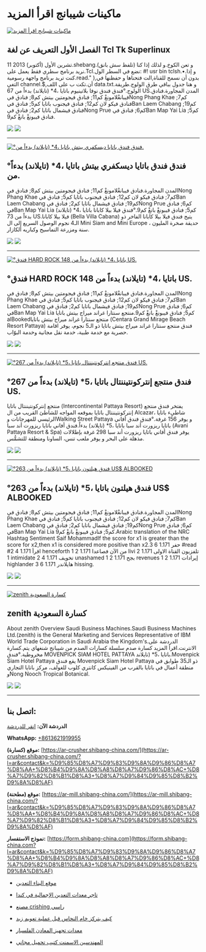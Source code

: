 # ماكينات شيبانج اقرأ المزيد

<a href="https://swt.shibang-china.com/?l=ar&img&k=%D9%85%D8%A7%D9%83%D9%8A%D9%86%D8%A7%D8%AA+%D8%B4%D9%8A%D8%A8%D8%A7%D9%86%D8%AC+%D8%A7%D9%82%D8%B1%D8%A3+%D8%A7%D9%84%D9%85%D8%B2%D9%8A%D8%AF" target="_blank">![ماكينات شيبانج اقرأ المزيد](http://static.shibang-china.com/all-800x300/529.jpg)</a>

## الفصل اﻷول التعريف عن لغة Tcl Tk Superlinux
11 تشرين الأول (أكتوبر) 2013.shebang.(تلفظ سش بانق) و تعن الكوخ.و لذلك إذا كنا نريد برنامج سطري فقط يعمل على.Tcl.نضع في السطر الول: #! usr bin tclsh.•.و إذا كنت تريد برنامج واجهة رسومية.read.&quot; ),بدون أن نسمح للقناة,الت فتحناها و حفظنها في التغي channel.$,أن.تكت ب على اللف data.txt.و هنا جدول بباقي طرق الولوج.طريقة الولوج.°فندق فندق نوفا بلاتينيوم باتايا ،4* (تايلاند) بدءاً من 67 US.المدن المجاورة.فنادق فيبانغْلامونغْ كم11; فنادق فيجومتين بيتش كم8; فنادق فيNong Phang Khae كم7; فنادق فيكو لان كم12; فنادق فيجنوب باتايا كم5; فنادق فيBan Laem Chabang كم19; فنادق فيشمال باتايا كم2; فنادق فيNong Prue كم6; فنادق فيBan Map Yai Lia كم5; فنادق فيبونغْ بانغْ كم9.


<a href="https://whatsapp.shibangsoft.com/WhatsApp.php" target="_blank" title="WhatsApp">![](http://static.shibang-china.com/icon/whatsapp.png)</a> <a href="https://swt.shibang-china.com/?l=ar&icon&k=%D9%85%D8%A7%D9%83%D9%8A%D9%86%D8%A7%D8%AA+%D8%B4%D9%8A%D8%A8%D8%A7%D9%86%D8%AC+%D8%A7%D9%82%D8%B1%D8%A3+%D8%A7%D9%84%D9%85%D8%B2%D9%8A%D8%AF" target="_blank">![](http://static.shibang-china.com/icon/chat-ar.png)</a>

---

<a href="https://swt.shibang-china.com/?l=ar&img&k=%D9%85%D8%A7%D9%83%D9%8A%D9%86%D8%A7%D8%AA+%D8%B4%D9%8A%D8%A8%D8%A7%D9%86%D8%AC+%D8%A7%D9%82%D8%B1%D8%A3+%D8%A7%D9%84%D9%85%D8%B2%D9%8A%D8%AF" target="_blank">![°فندق فندق باتايا ديسكفري بيتش باتايا ،4* (تايلاند) بدءاً من.](http://static.shibang-china.com/all-800x300/1405.jpg)</a>

## °فندق فندق باتايا ديسكفري بيتش باتايا ،4* (تايلاند) بدءاً من.
المدن المجاورة.فنادق فيبانغْلامونغْ كم11; فنادق فيجومتين بيتش كم8; فنادق فيNong Phang Khae كم7; فنادق فيكو لان كم12; فنادق فيجنوب باتايا كم5; فنادق فيBan Laem Chabang كم19; فنادق فيشمال باتايا كم2; فنادق فيNong Prue كم6; فنادق فيBan Map Yai Lia كم5; فنادق فيبونغْ بانغْ كم9.°فندق فيلا بيلا كابانا باتايا ،4* (تايلاند) بدءاً من 73 US.فيلا بيلا كابانا (Bella Villa Cabana) يتيح فندق فيلا بيلا كابانا الفاخر ذو الـ4 نجوم الوصول السريع إلى ال Mini Siam and Mini Europe ، حديقة صخرة المليون سنة ومزرعة التماسيح وكباريه ألكازار.


<a href="https://whatsapp.shibangsoft.com/WhatsApp.php" target="_blank" title="WhatsApp">![](http://static.shibang-china.com/icon/whatsapp.png)</a> <a href="https://swt.shibang-china.com/?l=ar&icon&k=%D9%85%D8%A7%D9%83%D9%8A%D9%86%D8%A7%D8%AA+%D8%B4%D9%8A%D8%A8%D8%A7%D9%86%D8%AC+%D8%A7%D9%82%D8%B1%D8%A3+%D8%A7%D9%84%D9%85%D8%B2%D9%8A%D8%AF" target="_blank">![](http://static.shibang-china.com/icon/chat-ar.png)</a>

---

<a href="https://swt.shibang-china.com/?l=ar&img&k=%D9%85%D8%A7%D9%83%D9%8A%D9%86%D8%A7%D8%AA+%D8%B4%D9%8A%D8%A8%D8%A7%D9%86%D8%AC+%D8%A7%D9%82%D8%B1%D8%A3+%D8%A7%D9%84%D9%85%D8%B2%D9%8A%D8%AF" target="_blank">![°فندق HARD ROCK باتايا ،4* (تايلاند) بدءاً من 148 US.](http://static.shibang-china.com/all-800x300/618.jpg)</a>

## °فندق HARD ROCK باتايا ،4* (تايلاند) بدءاً من 148 US.
المدن المجاورة.فنادق فيبانغْلامونغْ كم11; فنادق فيجومتين بيتش كم8; فنادق فيNong Phang Khae كم7; فنادق فيكو لان كم12; فنادق فيجنوب باتايا كم5; فنادق فيBan Laem Chabang كم19; فنادق فيشمال باتايا كم2; فنادق فيNong Prue كم6; فنادق فيBan Map Yai Lia كم5; فنادق فيبونغْ بانغْ كم9.منتجع سنتارا غراند ميراج بيتش باتايا alBookedمنتجع سنتارا غراند ميراج بيتش باتايا (Centara Grand Mirage Beach Resort Pattaya) فندق منتجع سنتارا غراند ميراج بيتش باتايا ذو الـ5 نجوم، يوفر اقامة حصرية مع خدمة طبية، خدمة نقل مجانية وخدمة البوّاب.


<a href="https://whatsapp.shibangsoft.com/WhatsApp.php" target="_blank" title="WhatsApp">![](http://static.shibang-china.com/icon/whatsapp.png)</a> <a href="https://swt.shibang-china.com/?l=ar&icon&k=%D9%85%D8%A7%D9%83%D9%8A%D9%86%D8%A7%D8%AA+%D8%B4%D9%8A%D8%A8%D8%A7%D9%86%D8%AC+%D8%A7%D9%82%D8%B1%D8%A3+%D8%A7%D9%84%D9%85%D8%B2%D9%8A%D8%AF" target="_blank">![](http://static.shibang-china.com/icon/chat-ar.png)</a>

---

<a href="https://swt.shibang-china.com/?l=ar&img&k=%D9%85%D8%A7%D9%83%D9%8A%D9%86%D8%A7%D8%AA+%D8%B4%D9%8A%D8%A8%D8%A7%D9%86%D8%AC+%D8%A7%D9%82%D8%B1%D8%A3+%D8%A7%D9%84%D9%85%D8%B2%D9%8A%D8%AF" target="_blank">![°فندق منتجع إنتركونتيننتال باتايا ،5* (تايلاند) بدءاً من 267 US.](http://static.shibang-china.com/all-800x300/73.jpg)</a>

## °فندق منتجع إنتركونتيننتال باتايا ،5* (تايلاند) بدءاً من 267 US.
منتجع إنتركونتيننتال باتايا (Intercontinental Pattaya Resort) يفتخر فندق منتجع إنتركونتيننتال باتايا بموقعه المواجه للشاطئ القريب من ال Alcazar، شاطيء باتايا الرئيسي للمهرجانات وWalking Street Pattaya و يوفر 156 غرفة.°فندق فندق أفاني باتايا ريزورت أند سبا باتايا ،5* (تايلاند) بدءاً.فندق أفاني باتايا ريزورت أند سبا (Avani Pattaya Resort &amp; Spa) يوفر فندق أفاني باتايا ريزورت أند سبا 298 غرفة بإطلالات مذهلة على البحر و يوفر ملعب تنس، الساونا ومنطقة للتشمُّس.


<a href="https://whatsapp.shibangsoft.com/WhatsApp.php" target="_blank" title="WhatsApp">![](http://static.shibang-china.com/icon/whatsapp.png)</a> <a href="https://swt.shibang-china.com/?l=ar&icon&k=%D9%85%D8%A7%D9%83%D9%8A%D9%86%D8%A7%D8%AA+%D8%B4%D9%8A%D8%A8%D8%A7%D9%86%D8%AC+%D8%A7%D9%82%D8%B1%D8%A3+%D8%A7%D9%84%D9%85%D8%B2%D9%8A%D8%AF" target="_blank">![](http://static.shibang-china.com/icon/chat-ar.png)</a>

---

<a href="https://swt.shibang-china.com/?l=ar&img&k=%D9%85%D8%A7%D9%83%D9%8A%D9%86%D8%A7%D8%AA+%D8%B4%D9%8A%D8%A8%D8%A7%D9%86%D8%AC+%D8%A7%D9%82%D8%B1%D8%A3+%D8%A7%D9%84%D9%85%D8%B2%D9%8A%D8%AF" target="_blank">![°فندق هيلتون باتايا ،5* (تايلاند) بدءاً من 263 US$ ALBOOKED](http://static.shibang-china.com/all-800x300/1303.jpg)</a>

## °فندق هيلتون باتايا ،5* (تايلاند) بدءاً من 263 US$ ALBOOKED
المدن المجاورة.فنادق فيبانغْلامونغْ كم11; فنادق فيجومتين بيتش كم8; فنادق فيNong Phang Khae كم7; فنادق فيكو لان كم12; فنادق فيجنوب باتايا كم5; فنادق فيBan Laem Chabang كم19; فنادق فيشمال باتايا كم2; فنادق فيNong Prue كم6; فنادق فيBan Map Yai Lia كم5; فنادق فيبونغْ بانغْ كم9.Arabic translation of the NRC Hashtag Sentiment Saif MohammadIf the score for x1 is greater than the score for x2,then x1 is considered more positive than x2.حفر 1.171 6 3 #read #اقرأ 1.171 4 2 henceforth من الآن فصاعدا 1.171 2 1 livi تلفزيون القناة الاولى 1.171 2 1 intimidate تخويف 1.171 4 2 unashamed بجح 1.171 2 1 revenues إيرادات 1.171 2 1 highlander هايلاندر 1.171 6 3 hissing.


<a href="https://whatsapp.shibangsoft.com/WhatsApp.php" target="_blank" title="WhatsApp">![](http://static.shibang-china.com/icon/whatsapp.png)</a> <a href="https://swt.shibang-china.com/?l=ar&icon&k=%D9%85%D8%A7%D9%83%D9%8A%D9%86%D8%A7%D8%AA+%D8%B4%D9%8A%D8%A8%D8%A7%D9%86%D8%AC+%D8%A7%D9%82%D8%B1%D8%A3+%D8%A7%D9%84%D9%85%D8%B2%D9%8A%D8%AF" target="_blank">![](http://static.shibang-china.com/icon/chat-ar.png)</a>

---

<a href="https://swt.shibang-china.com/?l=ar&img&k=%D9%85%D8%A7%D9%83%D9%8A%D9%86%D8%A7%D8%AA+%D8%B4%D9%8A%D8%A8%D8%A7%D9%86%D8%AC+%D8%A7%D9%82%D8%B1%D8%A3+%D8%A7%D9%84%D9%85%D8%B2%D9%8A%D8%AF" target="_blank">![zenith كسارة السعودية](http://static.shibang-china.com/all-800x300/311.jpg)</a>

## zenith كسارة السعودية
About zenith Overview Saudi Business Machines.Saudi Business Machines Ltd.(zenith) is the General Marketing and Services Representative of IBM World Trade Corporation in Saudi Arabia the Kingdom&#39;s.الدردشة على الانترنت.اقرأ المزيد كسارة صدم سلسلة كسارات الصدم من شيبانج شنغهاي يتم.كسارة مخروطية.°فندق MOVENPICK SIAM HOTEL PATTAYA باتايا ،5* (تايلاند.Movenpick Siam Hotel Pattaya يقع فندق Movenpick Siam Hotel Pattaya ذو الـ35 طوابق في منطقة أعمال في باتايا بالقرب من الفينيكس كانتري كلوب للغولف، مركز باتايا التجاري وNong Nooch Tropical Botanical.


<a href="https://whatsapp.shibangsoft.com/WhatsApp.php" target="_blank" title="WhatsApp">![](http://static.shibang-china.com/icon/whatsapp.png)</a> <a href="https://swt.shibang-china.com/?l=ar&icon&k=%D9%85%D8%A7%D9%83%D9%8A%D9%86%D8%A7%D8%AA+%D8%B4%D9%8A%D8%A8%D8%A7%D9%86%D8%AC+%D8%A7%D9%82%D8%B1%D8%A3+%D8%A7%D9%84%D9%85%D8%B2%D9%8A%D8%AF" target="_blank">![](http://static.shibang-china.com/icon/chat-ar.png)</a>

---
## اتصل بنا:

**الدردشة الآن:** [انقر للدردشة](https://swt.shibang-china.com?l=ar&contact&k=%D9%85%D8%A7%D9%83%D9%8A%D9%86%D8%A7%D8%AA+%D8%B4%D9%8A%D8%A8%D8%A7%D9%86%D8%AC+%D8%A7%D9%82%D8%B1%D8%A3+%D8%A7%D9%84%D9%85%D8%B2%D9%8A%D8%AF)

**WhatsApp:**  [+8613621919955](https://whatsapp.shibangsoft.com/WhatsApp.php)

**موقع (كسارة):** [https://ar-crusher.shibang-china.com/](https://ar-crusher.shibang-china.com/?l=ar&contact&k=%D9%85%D8%A7%D9%83%D9%8A%D9%86%D8%A7%D8%AA+%D8%B4%D9%8A%D8%A8%D8%A7%D9%86%D8%AC+%D8%A7%D9%82%D8%B1%D8%A3+%D8%A7%D9%84%D9%85%D8%B2%D9%8A%D8%AF)

**موقع (مطحنة):** [https://ar-mill.shibang-china.com/](https://ar-mill.shibang-china.com/?l=ar&contact&k=%D9%85%D8%A7%D9%83%D9%8A%D9%86%D8%A7%D8%AA+%D8%B4%D9%8A%D8%A8%D8%A7%D9%86%D8%AC+%D8%A7%D9%82%D8%B1%D8%A3+%D8%A7%D9%84%D9%85%D8%B2%D9%8A%D8%AF)

**نموذج الاستفسار:** [https://form.shibang-china.com](https://form.shibang-china.com?l=ar&contact&k=%D9%85%D8%A7%D9%83%D9%8A%D9%86%D8%A7%D8%AA+%D8%B4%D9%8A%D8%A8%D8%A7%D9%86%D8%AC+%D8%A7%D9%82%D8%B1%D8%A3+%D8%A7%D9%84%D9%85%D8%B2%D9%8A%D8%AF)

* [موقع البناء التعدين](../27/%D9%85%D9%88%D9%82%D8%B9%20%D8%A7%D9%84%D8%A8%D9%86%D8%A7%D8%A1%20%D8%A7%D9%84%D8%AA%D8%B9%D8%AF%D9%8A%D9%86.md)

* [تاجر معدات التعدين الإجمالية في كندا](../30/%D8%AA%D8%A7%D8%AC%D8%B1%20%D9%85%D8%B9%D8%AF%D8%A7%D8%AA%20%D8%A7%D9%84%D8%AA%D8%B9%D8%AF%D9%8A%D9%86%20%D8%A7%D9%84%D8%A5%D8%AC%D9%85%D8%A7%D9%84%D9%8A%D8%A9%20%D9%81%D9%8A%20%D9%83%D9%86%D8%AF%D8%A7.md)

* [مصنع crishing راسي](../28/%D9%85%D8%B5%D9%86%D8%B9%20crishing%20%D8%B1%D8%A7%D8%B3%D9%8A.md)

* [كيف يتركز خام النحاس قبل عملية تعويم زبد](../28/%D9%83%D9%8A%D9%81%20%D9%8A%D8%AA%D8%B1%D9%83%D8%B2%20%D8%AE%D8%A7%D9%85%20%D8%A7%D9%84%D9%86%D8%AD%D8%A7%D8%B3%20%D9%82%D8%A8%D9%84%20%D8%B9%D9%85%D9%84%D9%8A%D8%A9%20%D8%AA%D8%B9%D9%88%D9%8A%D9%85%20%D8%B2%D8%A8%D8%AF.md)

* [معدات تجهيز المعادن الفلسبار](../26/%D9%85%D8%B9%D8%AF%D8%A7%D8%AA%20%D8%AA%D8%AC%D9%87%D9%8A%D8%B2%20%D8%A7%D9%84%D9%85%D8%B9%D8%A7%D8%AF%D9%86%20%D8%A7%D9%84%D9%81%D9%84%D8%B3%D8%A8%D8%A7%D8%B1.md)

* [المهندسين الاسمنت كتيب تحميل مجاني](../27/%D8%A7%D9%84%D9%85%D9%87%D9%86%D8%AF%D8%B3%D9%8A%D9%86%20%D8%A7%D9%84%D8%A7%D8%B3%D9%85%D9%86%D8%AA%20%D9%83%D8%AA%D9%8A%D8%A8%20%D8%AA%D8%AD%D9%85%D9%8A%D9%84%20%D9%85%D8%AC%D8%A7%D9%86%D9%8A.md)